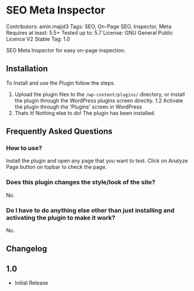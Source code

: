 # SEO Meta Inspector
Contributors: amin.majid3
Tags: SEO, On-Page SEO, Inspector, Meta
Requires at least: 5.5+
Tested up to: 5.7
License: GNU General Public Licence V2
Stable Tag: 1.0

SEO Meta Inspector for easy on-page inspection.

## Installation

To Install and use the Plugin follow the steps.

1.  Upload the plugin files to the `/wp-content/plugins/` directory, or install the plugin through the WordPress plugins screen directly.
1.2 Activate the plugin through the 'Plugins' screen in WordPress
2.  Thats it! Nothing else to do! The plugin has been installed.

## Frequently Asked Questions

### How to use? 
Install the plugin and open any page that you want to test. Click on Analyze Page button on topbar to check the page.

### Does this plugin changes the style/look of the site?
No.

### Do I have to do anything else other than just installing and activating the plugin to make it work?
No.

## Changelog

## 1.0 ##
* Initial Release
